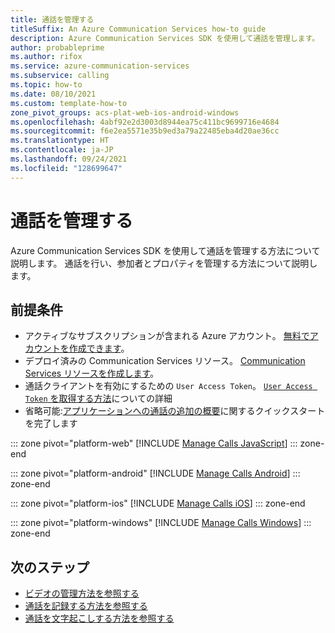 ```yaml
---
title: 通話を管理する
titleSuffix: An Azure Communication Services how-to guide
description: Azure Communication Services SDK を使用して通話を管理します。
author: probableprime
ms.author: rifox
ms.service: azure-communication-services
ms.subservice: calling
ms.topic: how-to
ms.date: 08/10/2021
ms.custom: template-how-to
zone_pivot_groups: acs-plat-web-ios-android-windows
ms.openlocfilehash: 4abf92e2d3003d8944ea75c411bc9699716e4684
ms.sourcegitcommit: f6e2ea5571e35b9ed3a79a22485eba4d20ae36cc
ms.translationtype: HT
ms.contentlocale: ja-JP
ms.lasthandoff: 09/24/2021
ms.locfileid: "128699647"
---
```

# <a name="manage-calls"></a>通話を管理する

Azure Communication Services SDK を使用して通話を管理する方法について説明します。 通話を行い、参加者とプロパティを管理する方法について説明します。

## <a name="prerequisites"></a>前提条件

- アクティブなサブスクリプションが含まれる Azure アカウント。 [無料でアカウントを作成できます](https://azure.microsoft.com/free/?WT.mc_id=A261C142F)。 
- デプロイ済みの Communication Services リソース。 [Communication Services リソースを作成します](../../quickstarts/create-communication-resource.md)。
- 通話クライアントを有効にするための `User Access Token`。 [`User Access Token` を取得する方法](../../quickstarts/access-tokens.md)についての詳細
- 省略可能:[アプリケーションへの通話の追加の概要](../../quickstarts/voice-video-calling/getting-started-with-calling.md)に関するクイックスタートを完了します

::: zone pivot="platform-web"
[!INCLUDE [Manage Calls JavaScript](./includes/manage-calls/manage-calls-web.md)]
::: zone-end

::: zone pivot="platform-android"
[!INCLUDE [Manage Calls Android](./includes/manage-calls/manage-calls-android.md)]
::: zone-end

::: zone pivot="platform-ios"
[!INCLUDE [Manage Calls iOS](./includes/manage-calls/manage-calls-ios.md)]
::: zone-end

::: zone pivot="platform-windows"
[!INCLUDE [Manage Calls Windows](./includes/manage-calls/manage-calls-windows.md)]
::: zone-end

## <a name="next-steps"></a>次のステップ
- [ビデオの管理方法を参照する](./manage-video.md)
- [通話を記録する方法を参照する](./record-calls.md)
- [通話を文字起こしする方法を参照する](./call-transcription.md)
